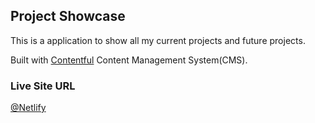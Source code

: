 ## Project Showcase

This is a application to show all my current projects and future projects.

Built with [Contentful](https://www.contentful.com/) Content Management System(CMS).

### Live Site URL

[@Netlify](https://contentful-projects.netlify.app/)
